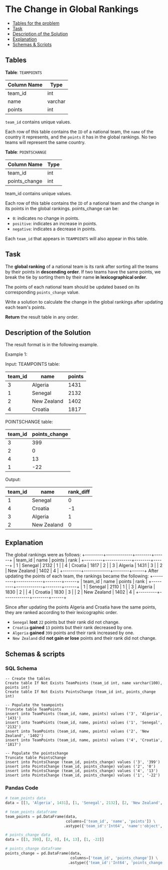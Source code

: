 # The Change in Global Rankings

- [Tables for the problem](#tables)
- [Task](#task)
- [Description of the Solution](#description-of-the-solution)
- [Explanation](#explanation)
- [Schemas & Scripts](#schemas--scripts)

## Tables 

**Table**: `TEAMPOINTS`

| Column Name | Type    |
|-------------|---------|
| team_id     | int     |
| name        | varchar |
| points      | int     |

`team_id` contains unique values.

Each row of this table contains the `ID` of a national team, the `name` of the country it represents, and the 
`points` it has in the global rankings. No two teams will represent the same country.

**Table**: `POINTSCHANGE`

| Column Name   | Type |
|---------------|------|
| team_id       | int  |
| points_change | int  |

team_id contains unique values.

Each row of this table contains the `ID` of a national team and the change in its points in the global rankings.
points_change can be:
- `0`: indicates no change in points.
- `positive`: indicates an increase in points.
- `negative`: indicates a decrease in points.

Each `team_id` that appears in `TEAMPOINTS` will also appear in this table.

## Task

The **global ranking** of a national team is its rank after sorting all the teams by their points in **descending order**. 
If two teams have the same points, we break the tie by sorting them by their name **in lexicographical order**.

The points of each national team should be updated based on its corresponding `points_change` value.

Write a solution to calculate the change in the global rankings after updating each team's points.

**Return** the result table in any order.

## Description of the Solution ##

The result format is in the following example.

Example 1:

Input: 
TEAMPOINTS table:

| team_id | name        | points |
|---------|-------------|--------|
| 3       | Algeria     | 1431   |
| 1       | Senegal     | 2132   |
| 2       | New Zealand | 1402   |
| 4       | Croatia     | 1817   |

POINTSCHANGE table:

| team_id | points_change |
|---------|---------------|
| 3       | 399           |
| 2       | 0             |
| 4       | 13            |
| 1       | -22           |

Output: 

| team_id | name        | rank_diff |
|---------|-------------|-----------|
| 1       | Senegal     | 0         |
| 4       | Croatia     | -1        |
| 3       | Algeria     | 1         |
| 2       | New Zealand | 0         |

## Explanation ##

The global rankings were as follows:
+---------+-------------+--------+------+
| team_id | name        | points | rank |
+---------+-------------+--------+------+
| 1       | Senegal     | 2132   | 1    |
| 4       | Croatia     | 1817   | 2    |
| 3       | Algeria     | 1431   | 3    |
| 2       | New Zealand | 1402   | 4    |
+---------+-------------+--------+------+
After updating the points of each team, the rankings became the following:
+---------+-------------+--------+------+
| team_id | name        | points | rank |
+---------+-------------+--------+------+
| 1       | Senegal     | 2110   | 1    |
| 3       | Algeria     | 1830   | 2    |
| 4       | Croatia     | 1830   | 3    |
| 2       | New Zealand | 1402   | 4    |
+---------+-------------+--------+------+

Since after updating the points Algeria and Croatia have the same points, they are ranked according to their 
lexicographic order.
- `Senegal` **lost** `22` points but their rank did not change.
- `Croatia` **gained** `13` points but their rank decreased by one.
- `Algeria` **gained** `399` points and their rank increased by one.
- `New Zealand` did **not gain or lose** points and their rank did not change.

## Schemas & scripts

### SQL Schema

```genericsql
-- Create the tables
Create table If Not Exists TeamPoints (team_id int, name varchar(100), points int)
Create table If Not Exists PointsChange (team_id int, points_change int)

-- Populate the teampoints    
Truncate table TeamPoints
insert into TeamPoints (team_id, name, points) values ('3', 'Algeria', '1431')
insert into TeamPoints (team_id, name, points) values ('1', 'Senegal', '2132')
insert into TeamPoints (team_id, name, points) values ('2', 'New Zealand', '1402')
insert into TeamPoints (team_id, name, points) values ('4', 'Croatia', '1817')

-- Populate the pointschange    
Truncate table PointsChange
insert into PointsChange (team_id, points_change) values ('3', '399')
insert into PointsChange (team_id, points_change) values ('2', '0')
insert into PointsChange (team_id, points_change) values ('4', '13')
insert into PointsChange (team_id, points_change) values ('1', '-22')
```

### Pandas Code

```python
# team_points data
data = [[3, 'Algeria', 1431], [1, 'Senegal', 2132], [2, 'New Zealand', 1402], [4, 'Croatia', 1817]]

# team_points dataframe
team_points = pd.DataFrame(data, 
                           columns=['team_id', 'name', 'points']) \
                          .astype({'team_id':'Int64', 'name':'object', 'points':'Int64'})

# points_change data
data = [[3, 399], [2, 0], [4, 13], [1, -22]]

# points_change dataframe
points_change = pd.DataFrame(data,
                             columns=['team_id', 'points_change']) \
                            .astype({'team_id':'Int64', 'points_change':'Int64'})
```